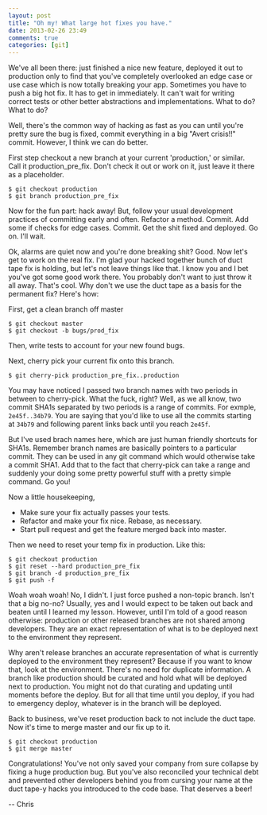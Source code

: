 ```yaml
---
layout: post
title: "Oh my! What large hot fixes you have."
date: 2013-02-26 23:49
comments: true
categories: [git]
---
```


We've all been there: just finished a nice new feature, deployed it out
to production only to find that you've completely overlooked an edge
case or use case which is now totally breaking your app. Sometimes you
have to push a big hot fix. It has to get in immediately. It can't wait
for writing correct tests or other better abstractions and
implementations. What to do? What to do?

<!--more-->

Well, there's the common way of hacking as fast as you can until you're
pretty sure the bug is fixed, commit everything in a big "Avert
crisis!!" commit. However, I think we can do better.

First step checkout a new branch at your current 'production,' or
similar. Call it production_pre_fix. Don't check it out or work on it,
just leave it there as a placeholder.

    $ git checkout production
    $ git branch production_pre_fix

Now for the fun part: hack away! But, follow your usual development
practices of committing early and often. Refactor a method. Commit.
Add some if checks for edge cases. Commit. Get the shit fixed and
deployed. Go on. I'll wait.

Ok, alarms are quiet now and you're done breaking shit? Good. Now
let's get to work on the real fix. I'm glad your hacked together bunch
of duct tape fix is holding, but let's not leave things like that. I
know you and I bet you've got some good work there. You probably don't
want to just throw it all away. That's cool. Why don't we use the duct
tape as a basis for the permanent fix? Here's how:

First, get a clean branch off master

    $ git checkout master
    $ git checkout -b bugs/prod_fix

Then, write tests to account for your new found bugs.

Next, cherry pick your current fix onto this branch.

    $ git cherry-pick production_pre_fix..production

You may have noticed I passed two branch names with two periods in between to cherry-pick. What the fuck, right? Well, as we all know, two commit SHA1s separated by two periods is a range of commits. For exmple, <code>2e45f..34b79</code>. You are saying that you'd like to use all the commits starting at <code>34b79</code> and following parent links back until you reach <code>2e45f</code>. 

But I've used brach names here, which are just human friendly shortcuts
for SHA1s. Remember branch names are basically pointers to a particular
commit. They can be used in any git command which would otherwise take
a commit SHA1. Add that to the fact that cherry-pick can take a range
and suddenly your doing some pretty powerful stuff with a pretty simple
command. Go you!

Now a little housekeeping,

* Make sure your fix actually passes your tests.
* Refactor and make your fix nice. Rebase, as necessary.
* Start pull request and get the feature merged back into master.


Then we need to reset your temp fix in production. Like this:

    $ git checkout production
    $ git reset --hard production_pre_fix
    $ git branch -d production_pre_fix
    $ git push -f

Woah woah woah! No, I didn't. I just force pushed a non-topic branch.
Isn't that a big no-no? Usually, yes and I would expect to be taken out
back and beaten until I learned my lesson. However, until I'm told of
a good reason otherwise: production or other released branches are not
shared among developers. They are an exact representation of what is
to be deployed next to the environment they represent.

Why aren't release branches an accurate representation of what is
currently deployed to the environment they represent? Because if you
want to know that, look at the environment. There's no need for
duplicate information. A branch like production should be curated and
hold what will be deployed next to production. You might not do that
curating and updating until moments before the deploy. But for all
that time until you deploy, if you had to emergency deploy, whatever
is in the branch will be deployed.

Back to business, we've reset production back to not include the duct
tape. Now it's time to merge master and our fix up to it.

    $ git checkout production
    $ git merge master

Congratulations! You've not only saved your company from sure collapse
by fixing a huge production bug. But you've also reconciled your
technical debt and prevented other developers behind you from cursing
your name at the duct tape-y hacks you introduced to the code base.
That deserves a beer!

-- Chris

